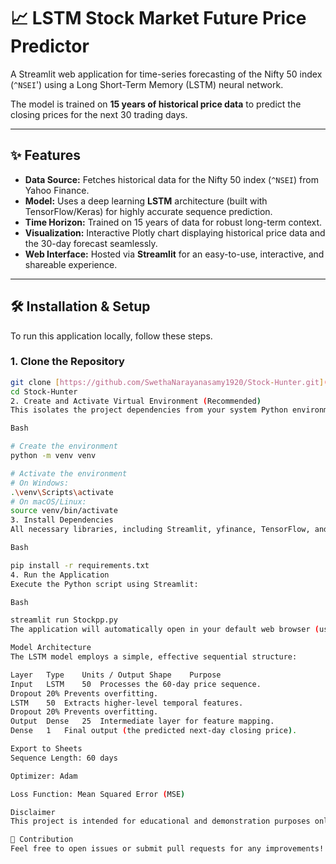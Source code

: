 # 📈 LSTM Stock Market Future Price Predictor

A Streamlit web application for time-series forecasting of the Nifty 50 index (`^NSEI`') using a Long Short-Term Memory (LSTM) neural network.

The model is trained on **15 years of historical price data** to predict the closing prices for the next 30 trading days.

---

## ✨ Features

* **Data Source:** Fetches historical data for the Nifty 50 index (`^NSEI`) from Yahoo Finance.
* **Model:** Uses a deep learning **LSTM** architecture (built with TensorFlow/Keras) for highly accurate sequence prediction.
* **Time Horizon:** Trained on 15 years of data for robust long-term context.
* **Visualization:** Interactive Plotly chart displaying historical price data and the 30-day forecast seamlessly.
* **Web Interface:** Hosted via **Streamlit** for an easy-to-use, interactive, and shareable experience.

---

## 🛠️ Installation & Setup

To run this application locally, follow these steps.

### 1. Clone the Repository

```bash
git clone [https://github.com/SwethaNarayanasamy1920/Stock-Hunter.git](https://github.com/SwethaNarayanasamy1920/Stock-Hunter.git)
cd Stock-Hunter
2. Create and Activate Virtual Environment (Recommended)
This isolates the project dependencies from your system Python environment.

Bash

# Create the environment
python -m venv venv

# Activate the environment
# On Windows:
.\venv\Scripts\activate
# On macOS/Linux:
source venv/bin/activate
3. Install Dependencies
All necessary libraries, including Streamlit, yfinance, TensorFlow, and Plotly, are listed in requirements.txt.

Bash

pip install -r requirements.txt
4. Run the Application
Execute the Python script using Streamlit:

Bash

streamlit run Stockpp.py
The application will automatically open in your default web browser (usually at http://localhost:8501).

Model Architecture
The LSTM model employs a simple, effective sequential structure:

Layer	Type	Units / Output Shape	Purpose
Input	LSTM	50	Processes the 60-day price sequence.
Dropout	20%	Prevents overfitting.
LSTM	50	Extracts higher-level temporal features.
Dropout	20%	Prevents overfitting.
Output	Dense	25	Intermediate layer for feature mapping.
Dense	1	Final output (the predicted next-day closing price).

Export to Sheets
Sequence Length: 60 days

Optimizer: Adam

Loss Function: Mean Squared Error (MSE)

Disclaimer
This project is intended for educational and demonstration purposes only. It should not be used for making real-world trading decisions. Stock market prediction is highly complex and volatile, and the results from this model should be treated as an academic forecast.

🤝 Contribution
Feel free to open issues or submit pull requests for any improvements!
